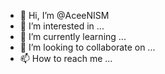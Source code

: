 - 👋 Hi, I’m @AceeNISM
- 👀 I’m interested in ...
- 🌱 I’m currently learning ...
- 💞️ I’m looking to collaborate on ...
- 📫 How to reach me ...

<!---
AceeNISM/AceeNISM is a ✨ special ✨ repository because its `README.md` (this file) appears on your GitHub profile.
You can click the Preview link to take a look at your changes.
--->
